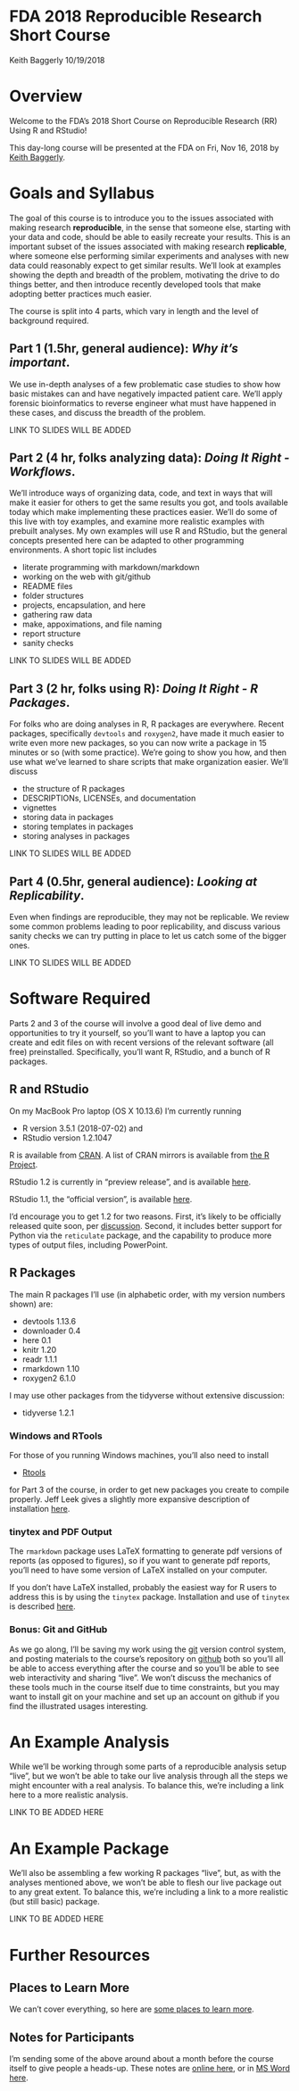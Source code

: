 FDA 2018 Reproducible Research Short Course
================
Keith Baggerly
10/19/2018

# Overview

Welcome to the FDA’s 2018 Short Course on Reproducible Research (RR)
Using R and RStudio\!

This day-long course will be presented at the FDA on Fri, Nov 16, 2018
by [Keith Baggerly](mailto:kabagg@gmail.com).

# Goals and Syllabus

The goal of this course is to introduce you to the issues associated
with making research **reproducible**, in the sense that someone else,
starting with your data and code, should be able to easily recreate your
results. This is an important subset of the issues associated with
making research **replicable**, where someone else performing similar
experiments and analyses with new data could reasonably expect to get
similar results. We’ll look at examples showing the depth and breadth of
the problem, motivating the drive to do things better, and then
introduce recently developed tools that make adopting better practices
much easier.

The course is split into 4 parts, which vary in length and the level of
background required.

## Part 1 (1.5hr, general audience): *Why it’s important*.

We use in-depth analyses of a few problematic case studies to show how
basic mistakes can and have negatively impacted patient care. We’ll
apply forensic bioinformatics to reverse engineer what must have
happened in these cases, and discuss the breadth of the problem.

LINK TO SLIDES WILL BE ADDED

## Part 2 (4 hr, folks analyzing data): *Doing It Right - Workflows*.

We’ll introduce ways of organizing data, code, and text in ways that
will make it easier for others to get the same results you got, and
tools available today which make implementing these practices easier.
We’ll do some of this live with toy examples, and examine more
realistic examples with prebuilt analyses. My own examples will use R
and RStudio, but the general concepts presented here can be adapted to
other programming environments. A short topic list includes

  - literate programming with markdown/markdown
  - working on the web with git/github
  - README files
  - folder structures
  - projects, encapsulation, and here
  - gathering raw data
  - make, appoximations, and file naming
  - report structure
  - sanity checks

LINK TO SLIDES WILL BE ADDED

## Part 3 (2 hr, folks using R): *Doing It Right - R Packages*.

For folks who are doing analyses in R, R packages are everywhere. Recent
packages, specifically `devtools` and `roxygen2`, have made it much
easier to write even more new packages, so you can now write a package
in 15 minutes or so (with some practice). We’re going to show you how,
and then use what we’ve learned to share scripts that make organization
easier. We’ll discuss

  - the structure of R packages
  - DESCRIPTIONs, LICENSEs, and documentation
  - vignettes
  - storing data in packages
  - storing templates in packages
  - storing analyses in packages

LINK TO SLIDES WILL BE ADDED

## Part 4 (0.5hr, general audience): *Looking at Replicability*.

Even when findings are reproducible, they may not be replicable. We
review some common problems leading to poor replicability, and discuss
various sanity checks we can try putting in place to let us catch some
of the bigger ones.

LINK TO SLIDES WILL BE ADDED

# Software Required

Parts 2 and 3 of the course will involve a good deal of live demo and
opportunities to try it yourself, so you’ll want to have a laptop you
can create and edit files on with recent versions of the relevant
software (all free) preinstalled. Specifically, you’ll want R, RStudio,
and a bunch of R packages.

## R and RStudio

On my MacBook Pro laptop (OS X 10.13.6) I’m currently running

  - R version 3.5.1 (2018-07-02) and
  - RStudio version 1.2.1047

R is available from [CRAN](https://cran.r-project.org/). A list of CRAN
mirrors is available from [the R Project](https://www.r-project.org/).

RStudio 1.2 is currently in “preview release”, and is available
[here](https://www.rstudio.com/products/rstudio/download/preview/).

RStudio 1.1, the “official version”, is available
[here](https://www.rstudio.com/products/rstudio/download/).

I’d encourage you to get 1.2 for two reasons. First, it’s likely to be
officially released quite soon, per
[discussion](https://community.rstudio.com/t/rstudio-1-2-release-date-interval/9522).
Second, it includes better support for Python via the `reticulate`
package, and the capability to produce more types of output files,
including PowerPoint.

## R Packages

The main R packages I’ll use (in alphabetic order, with my version
numbers shown) are:

  - devtools 1.13.6
  - downloader 0.4
  - here 0.1
  - knitr 1.20
  - readr 1.1.1
  - rmarkdown 1.10
  - roxygen2 6.1.0

I may use other packages from the tidyverse without extensive
discussion:

  - tidyverse 1.2.1

### Windows and RTools

For those of you running Windows machines, you’ll also need to install

  - [Rtools](https://cran.r-project.org/bin/windows/Rtools/)

for Part 3 of the course, in order to get new packages you create to
compile properly. Jeff Leek gives a slightly more expansive description
of installation
[here](http://jtleek.com/modules/01_DataScientistToolbox/02_10_rtools/).

### tinytex and PDF Output

The `rmarkdown` package uses LaTeX formatting to generate pdf versions
of reports (as opposed to figures), so if you want to generate pdf
reports, you’ll need to have some version of LaTeX installed on your
computer.

If you don’t have LaTeX installed, probably the easiest way for R users
to address this is by using the `tinytex` package. Installation and use
of `tinytex` is described [here](https://yihui.name/tinytex/).

### Bonus: Git and GitHub

As we go along, I’ll be saving my work using the
[git](https://git-scm.com/) version control system, and posting
materials to the course’s repository on [github](https://github.com/)
both so you’ll all be able to access everything after the course and so
you’ll be able to see web interactivity and sharing “live”. We won’t
discuss the mechanics of these tools much in the course itself due to
time constraints, but you may want to install git on your machine and
set up an account on github if you find the illustrated usages
interesting.

# An Example Analysis

While we’ll be working through some parts of a reproducible analysis
setup “live”, but we won’t be able to take our live analysis through all
the steps we might encounter with a real analysis. To balance this,
we’re including a link here to a more realistic analysis.

LINK TO BE ADDED HERE

# An Example Package

We’ll also be assembling a few working R packages “live”, but, as with
the analyses mentioned above, we won’t be able to flesh our live package
out to any great extent. To balance this, we’re including a link to a
more realistic (but still basic) package.

LINK TO BE ADDED HERE

# Further Resources

## Places to Learn More

We can’t cover everything, so here are [some places to learn
more](Resources/resources.md).

## Notes for Participants

I’m sending some of the above around about a month before the course
itself to give people a heads-up. These notes are [online
here](Resources/notes_for_participants.md), or in [MS Word
here](Resources/notes_for_participants.docx).
